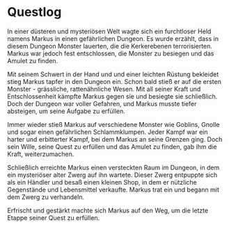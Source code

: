 # Questlog

In einer düsteren und mysteriösen Welt wagte sich ein furchtloser Held namens Markus in einen gefährlichen Dungeon. Es wurde erzählt, dass in diesem Dungeon Monster lauerten, die die Kerkerebenen terrorisierten. Markus war jedoch fest entschlossen, die Monster zu besiegen und das Amulet zu finden.

Mit seinem Schwert in der Hand und und einer leichten Rüstung bekleidet stieg Markus tapfer in den Dungeon ein. Schon bald stieß er auf die ersten Monster - grässliche, rattenähnliche Wesen. Mit all seiner Kraft und Entschlossenheit kämpfte Markus gegen sie und besiegte sie schließlich. Doch der Dungeon war voller Gefahren, und Markus musste tiefer absteigen, um seine Aufgabe zu erfüllen.

Immer wieder stieß Markus auf verschiedene Monster wie Goblins, Gnolle und sogar einen gefährlichen Schlammklumpen. Jeder Kampf war ein harter und erbitterter Kampf, bei dem Markus an seine Grenzen ging. Doch sein Wille, seine Quest zu erfüllen und das Amulet zu finden, gab ihm die Kraft, weiterzumachen.

Schließlich erreichte Markus einen versteckten Raum im Dungeon, in dem ein mysteriöser alter Zwerg auf ihn wartete. Dieser Zwerg entpuppte sich als ein Händler und besaß einen kleinen Shop, in dem er nützliche Gegenstände und Lebensmittel verkaufte. Markus trat ein und begann mit dem Zwerg zu verhandeln.

Erfrischt und gestärkt machte sich Markus auf den Weg, um die letzte Etappe seiner Quest zu erfüllen.
